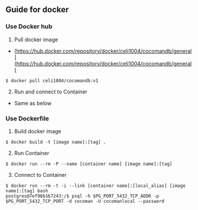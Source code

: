 
## Guide for docker
### Use Docker hub
1. Pull docker image
 - [https://hub.docker.com/repository/docker/celi1004/cocomandb/general](https://hub.docker.com/repository/docker/celi1004/cocomandb/general)
```
$ docker pull celi1004/cocomandb:v1
```
2. Run and connect to Container
  - Same as below
  
### Use Dockerfile
1. Build docker image
```
$ docker build -t [image name]:[tag] .
```
2. Run Container
```
$ docker run --rm -P --name [container name] [image name]:[tag]
```
3. Connect to Container
```
$ docker run --rm -t -i --link [container name]:[local_alias] [image name]:[tag] bash
postgres@7ef98b1b7243:/$ psql -h $PG_PORT_5432_TCP_ADDR -p $PG_PORT_5432_TCP_PORT -d cocoman -U cocomanlocal --password
```
